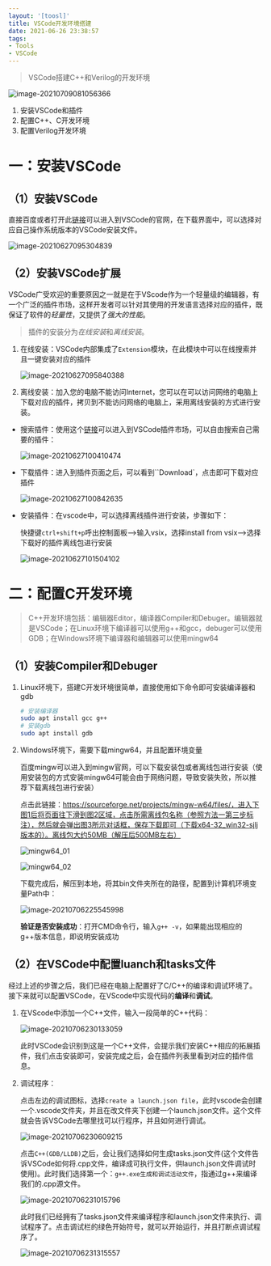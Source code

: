```yaml
---
layout: '[toosl]'
title: VSCode开发环境搭建
date: 2021-06-26 23:38:57
tags:
- Tools
- VSCode
---
```


> VSCode搭建C++和Verilog的开发环境

![image-20210709081056366](https://i.loli.net/2021/07/09/Z9WaOU5gAiV3jIE.png)

<!--more-->

1. 安装VSCode和插件
2. 配置C++、C开发环境
3. 配置Verilog开发环境



# 一：安装VSCode

## （1）安装VSCode

直接百度或者打开此[链接](https://code.visualstudio.com/)可以进入到VSCode的官网，在下载界面中，可以选择对应自己操作系统版本的VSCode安装文件。

![image-20210627095304839](https://i.loli.net/2021/06/27/w1PguSedDMflW3B.png)

## （2）安装VSCode扩展

VSCode广受欢迎的重要原因之一就是在于VScode作为一个轻量级的编辑器，有一个广泛的插件市场，这样开发者可以针对其使用的开发语言选择对应的插件，既保证了软件的*轻量性*，又提供了*强大的性能*。

>  插件的安装分为*在线安装*和*离线安装*。

1. 在线安装：VSCode内部集成了`Extension`模块，在此模块中可以在线搜索并且一键安装对应的插件

   ![image-20210627095840388](https://i.loli.net/2021/06/27/UczxELIgWpbhS2n.png)

2. 离线安装：加入您的电脑不能访问Internet，您可以在可以访问网络的电脑上下载对应的插件，拷贝到不能访问网络的电脑上，采用离线安装的方式进行安装。

- 搜索插件：使用这个[链接](https://marketplace.visualstudio.com/)可以进入到VSCode插件市场，可以自由搜索自己需要的插件：

  ![image-20210627100410474](https://i.loli.net/2021/06/27/4VYWyMHgG79pZz2.png)

- 下载插件：进入到插件页面之后，可以看到``Download`，点击即可下载对应插件

  ![image-20210627100842635](https://i.loli.net/2021/06/27/ORhSC9Tz4Wkmt1I.png)

- 安装插件：在vscode中，可以选择离线插件进行安装，步骤如下：

  快捷键`ctrl+shift+p`呼出控制面板-->输入vsix，选择install from vsix-->选择下载好的插件离线包进行安装

  ![image-20210627101504102](https://i.loli.net/2021/06/27/K9nmWfAiREC7S4U.png)

  

  







# 二：配置C开发环境

> C++开发环境包括：编辑器Editor，编译器Compiler和Debuger。编辑器就是VSCode；在Linux环境下编译器可以使用g++和gcc，debuger可以使用GDB；在Windows环境下编译器和编辑器可以使用mingw64

## （1）安装Compiler和Debuger

1. Linux环境下，搭建C开发环境很简单，直接使用如下命令即可安装编译器和gdb

   ```bash
   # 安装编译器
   sudo apt install gcc g++
   # 安装gdb
   sudo apt install gdb
   ```

2. Windows环境下，需要下载mingw64，并且配置环境变量

   百度mingw可以进入到mingw官网，可以下载安装包或者离线包进行安装（使用安装包的方式安装mingw64可能会由于网络问题，导致安装失败，所以推荐下载离线包进行安装）

   点击此链接：https://sourceforge.net/projects/mingw-w64/files/，进入下图1后将页面往下滑到图2区域，点击所需离线包名称（参照方法一第三步标注），然后就会弹出图3所示对话框，保存下载即可（下载x64-32_win32-sjlj版本的）。离线包大约50MB（解压后500MB左右）

   ![mingw64_01](https://i.loli.net/2021/07/06/YpszqWE2NbUkJaX.jpg)

   ![mingw64_02](https://i.loli.net/2021/07/06/zy3XvKinIoh1rOL.jpg)

   下载完成后，解压到本地，将其bin文件夹所在的路径，配置到计算机环境变量Path中：

   ![image-20210706225545998](https://i.loli.net/2021/07/06/spve9QnxUCj7XAV.png)

   **验证是否安装成功**：打开CMD命令行，输入`g++ -v`，如果能出现相应的g++版本信息，即说明安装成功



## （2）在VSCode中配置luanch和tasks文件

经过上述的步骤之后，我们已经在电脑上配置好了C/C++的编译和调试环境了。接下来就可以配置VSCode，在VScode中实现代码的**编译**和**调试**。

1. 在VScode中添加一个C++文件，输入一段简单的C++代码：

   ![image-20210706230133059](https://i.loli.net/2021/07/06/g1TXS4ZNjJEzPKH.png)

   此时VSCode会识别到这是一个C++文件，会提示我们安装C++相应的拓展插件，我们点击安装即可，安装完成之后，会在插件列表里看到对应的插件信息。

2. 调试程序：

   点击左边的调试图标，选择`create a launch.json file`，此时vscode会创建一个.vscode文件夹，并且在改文件夹下创建一个launch.json文件。这个文件就会告诉VSCode去哪里找可以行程序，并且如何进行调试。

   ![image-20210706230609215](https://i.loli.net/2021/07/06/ITckeJf9xWCUXAa.png)

   点击`C++(GDB/LLDB)`之后，会让我们选择如何生成tasks.json文件(这个文件告诉VSCode如何将.cpp文件，编译成可执行文件，供launch.json文件调试时使用)。此时我们选择第一个：`g++.exe生成和调试活动文件`，指通过g++来编译我们的.cpp源文件。

   ![image-20210706231015796](https://i.loli.net/2021/07/06/w8jroAZUnIMReq6.png)

   此时我们已经拥有了tasks.json文件来编译程序和launch.json文件来执行、调试程序了。点击调试栏的绿色开始符号，就可以开始运行，并且打断点调试程序了。

   ![image-20210706231315557](https://i.loli.net/2021/07/06/fY72LsjKeGMA3U9.png)

